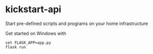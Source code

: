 # kickstart-api
Start pre-defined scripts and programs on your home infrastructure

Get started on Windows with
```shell
set FLASK_APP=app.py
flask run
```
